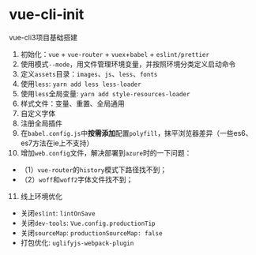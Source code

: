 # vue-cli-init

vue-cli3项目基础搭建

1. 初始化：`vue` + `vue-router` + `vuex`+`babel` + `eslint/prettier`
2. 使用模式`--mode`，用文件管理环境变量，并按照环境分类定义启动命令
3. 定义`assets`目录：`images`、`js`、`less`、`fonts`
4. 使用`less`: `yarn add less less-loader`
5. 使用`less`全局变量: `yarn add style-resources-loader`
6. 样式文件：变量、重置、全局通用
7. 自定义字体
8. 注册全局插件
9. 在`babel.config.js`中**按需添加**配置`polyfill`，抹平浏览器差异（一些es6、es7方法在ie上不支持）
10. 增加`web.config`文件，解决部署到`azure`时的一下问题：
  - （1）`vue-router`的`history`模式下路径找不到；
  - （2）`woff`和`woff2`字体文件找不到；
11. 线上环境优化
  - 关闭`eslint`: `lintOnSave`
  - 关闭`dev-tools`: `Vue.config.productionTip`
  - 关闭`sourceMap`: `productionSourceMap: false`
  - 打包优化: `uglifyjs-webpack-plugin`

